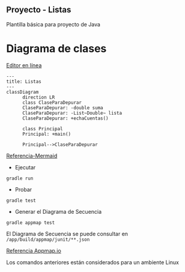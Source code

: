 ## Proyecto - Listas

Plantilla básica para proyecto de Java

# Diagrama de clases
[Editor en línea](https://mermaid.live/)
```mermaid
---
title: Listas
---
classDiagram
      direction LR
      class ClaseParaDepurar
      ClaseParaDepurar: -double suma
      ClaseParaDepurar: -List~Double~ lista
      ClaseParaDepurar: +echaCuentas()

      class Principal
      Principal: +main()

      Principal-->ClaseParaDepurar
```
[Referencia-Mermaid](https://mermaid.js.org/syntax/classDiagram.html)

* Ejecutar

```
gradle run
```
* Probar

```
gradle test
```
* Generar el Diagrama de Secuencia 

```
gradle appmap test
```
El Diagrama de Secuencia se puede consultar en `/app/build/appmap/junit/**.json`

[Referencia Appmap.io](https://appmap.io/)

Los comandos anteriores están considerados para un ambiente Linux

